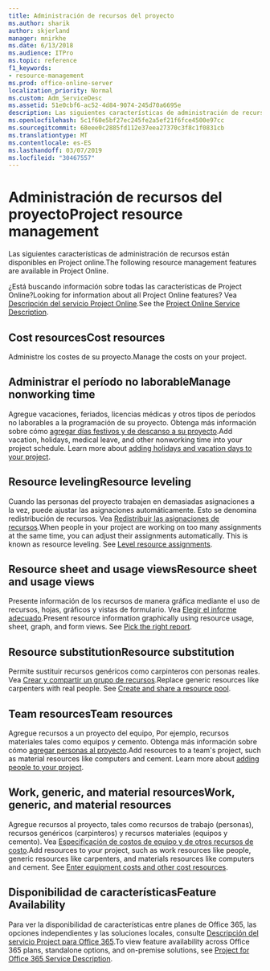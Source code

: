 ```yaml
---
title: Administración de recursos del proyecto
ms.author: sharik
author: skjerland
manager: mnirkhe
ms.date: 6/13/2018
ms.audience: ITPro
ms.topic: reference
f1_keywords:
- resource-management
ms.prod: office-online-server
localization_priority: Normal
ms.custom: Adm_ServiceDesc
ms.assetid: 51e0cbf6-ac52-4d84-9074-245d70a6695e
description: Las siguientes características de administración de recursos están disponibles en Project online.
ms.openlocfilehash: 5c1f60e5bf27ec245fe2a5ef21f6fce4500e97cc
ms.sourcegitcommit: 68eee0c2885fd112e37eea27370c3f8c1f0831cb
ms.translationtype: MT
ms.contentlocale: es-ES
ms.lasthandoff: 03/07/2019
ms.locfileid: "30467557"
---
```

# <a name="project-resource-management"></a><span data-ttu-id="6cc70-103">Administración de recursos del proyecto</span><span class="sxs-lookup"><span data-stu-id="6cc70-103">Project resource management</span></span>

<span data-ttu-id="6cc70-104">Las siguientes características de administración de recursos están disponibles en Project online.</span><span class="sxs-lookup"><span data-stu-id="6cc70-104">The following resource management features are available in Project Online.</span></span>
  
<span data-ttu-id="6cc70-105">¿Está buscando información sobre todas las características de Project Online?</span><span class="sxs-lookup"><span data-stu-id="6cc70-105">Looking for information about all Project Online features?</span></span> <span data-ttu-id="6cc70-106">Vea [Descripción del servicio Project Online](project-online-service-description.md).</span><span class="sxs-lookup"><span data-stu-id="6cc70-106">See the [Project Online Service Description](project-online-service-description.md).</span></span>
  
## <a name="cost-resources"></a><span data-ttu-id="6cc70-107">Cost resources</span><span class="sxs-lookup"><span data-stu-id="6cc70-107">Cost resources</span></span>
<span data-ttu-id="6cc70-108"><a name="bkmk_CostResources"> </a></span><span class="sxs-lookup"><span data-stu-id="6cc70-108"></span></span>

<span data-ttu-id="6cc70-109">Administre los costes de su proyecto.</span><span class="sxs-lookup"><span data-stu-id="6cc70-109">Manage the costs on your project.</span></span>
  
## <a name="manage-nonworking-time"></a><span data-ttu-id="6cc70-110">Administrar el período no laborable</span><span class="sxs-lookup"><span data-stu-id="6cc70-110">Manage nonworking time</span></span>
<span data-ttu-id="6cc70-111"><a name="bkmk_Managenonworkingtime"> </a></span><span class="sxs-lookup"><span data-stu-id="6cc70-111"></span></span>

<span data-ttu-id="6cc70-p102">Agregue vacaciones, feriados, licencias médicas y otros tipos de períodos no laborables a la programación de su proyecto. Obtenga más información sobre cómo [agregar días festivos y de descanso a su proyecto](https://go.microsoft.com/fwlink/p/?LinkId=271337).</span><span class="sxs-lookup"><span data-stu-id="6cc70-p102">Add vacation, holidays, medical leave, and other nonworking time into your project schedule. Learn more about [adding holidays and vacation days to your project](https://go.microsoft.com/fwlink/p/?LinkId=271337).</span></span>
  
## <a name="resource-leveling"></a><span data-ttu-id="6cc70-114">Resource leveling</span><span class="sxs-lookup"><span data-stu-id="6cc70-114">Resource leveling</span></span>
<span data-ttu-id="6cc70-115"><a name="bkmk_Resourceleveling"> </a></span><span class="sxs-lookup"><span data-stu-id="6cc70-115"></span></span>

<span data-ttu-id="6cc70-p103">Cuando las personas del proyecto trabajen en demasiadas asignaciones a la vez, puede ajustar las asignaciones automáticamente. Esto se denomina redistribución de recursos. Vea [Redistribuir las asignaciones de recursos](https://go.microsoft.com/fwlink/p/?LinkId=271348).</span><span class="sxs-lookup"><span data-stu-id="6cc70-p103">When people in your project are working on too many assignments at the same time, you can adjust their assignments automatically. This is known as resource leveling. See [Level resource assignments](https://go.microsoft.com/fwlink/p/?LinkId=271348).</span></span>
  
## <a name="resource-sheet-and-usage-views"></a><span data-ttu-id="6cc70-119">Resource sheet and usage views</span><span class="sxs-lookup"><span data-stu-id="6cc70-119">Resource sheet and usage views</span></span>
<span data-ttu-id="6cc70-120"><a name="bkmk_resourcesheetandusageviews"> </a></span><span class="sxs-lookup"><span data-stu-id="6cc70-120"></span></span>

<span data-ttu-id="6cc70-p104">Presente información de los recursos de manera gráfica mediante el uso de recursos, hojas, gráficos y vistas de formulario. Vea [Elegir el informe adecuado](https://go.microsoft.com/fwlink/?LinkId=402920).</span><span class="sxs-lookup"><span data-stu-id="6cc70-p104">Present resource information graphically using resource usage, sheet, graph, and form views. See [Pick the right report](https://go.microsoft.com/fwlink/?LinkId=402920).</span></span>
  
## <a name="resource-substitution"></a><span data-ttu-id="6cc70-123">Resource substitution</span><span class="sxs-lookup"><span data-stu-id="6cc70-123">Resource substitution</span></span>
<span data-ttu-id="6cc70-124"><a name="bkmk_ResourceSubstitution"> </a></span><span class="sxs-lookup"><span data-stu-id="6cc70-124"></span></span>

<span data-ttu-id="6cc70-p105">Permite sustituir recursos genéricos como carpinteros con personas reales. Vea [Crear y compartir un grupo de recursos](https://go.microsoft.com/fwlink/?LinkId=402921).</span><span class="sxs-lookup"><span data-stu-id="6cc70-p105">Replace generic resources like carpenters with real people. See [Create and share a resource pool](https://go.microsoft.com/fwlink/?LinkId=402921).</span></span>
  
## <a name="team-resources"></a><span data-ttu-id="6cc70-127">Team resources</span><span class="sxs-lookup"><span data-stu-id="6cc70-127">Team resources</span></span>
<span data-ttu-id="6cc70-128"><a name="bkmk_Teamresources"> </a></span><span class="sxs-lookup"><span data-stu-id="6cc70-128"></span></span>

<span data-ttu-id="6cc70-p106">Agregue recursos a un proyecto del equipo, Por ejemplo, recursos materiales tales como equipos y cemento. Obtenga más información sobre cómo [agregar personas al proyecto](https://go.microsoft.com/fwlink/p/?LinkId=271347).</span><span class="sxs-lookup"><span data-stu-id="6cc70-p106">Add resources to a team's project, such as material resources like computers and cement. Learn more about [adding people to your project](https://go.microsoft.com/fwlink/p/?LinkId=271347).</span></span>
  
## <a name="work-generic-and-material-resources"></a><span data-ttu-id="6cc70-131">Work, generic, and material resources</span><span class="sxs-lookup"><span data-stu-id="6cc70-131">Work, generic, and material resources</span></span>
<span data-ttu-id="6cc70-132"><a name="bkmk_WorkGenericMaterialResources"> </a></span><span class="sxs-lookup"><span data-stu-id="6cc70-132"></span></span>

<span data-ttu-id="6cc70-p107">Agregue recursos al proyecto, tales como recursos de trabajo (personas), recursos genéricos (carpinteros) y recursos materiales (equipos y cemento). Vea [Especificación de costos de equipo y de otros recursos de costo](https://go.microsoft.com/fwlink/?LinkId=402922).</span><span class="sxs-lookup"><span data-stu-id="6cc70-p107">Add resources to your project, such as work resources like people, generic resources like carpenters, and materials resources like computers and cement. See [Enter equipment costs and other cost resources](https://go.microsoft.com/fwlink/?LinkId=402922).</span></span>
  
## <a name="feature-availability"></a><span data-ttu-id="6cc70-135">Disponibilidad de características</span><span class="sxs-lookup"><span data-stu-id="6cc70-135">Feature Availability</span></span>
<span data-ttu-id="6cc70-136"><a name="bkmk_WorkGenericMaterialResources"> </a></span><span class="sxs-lookup"><span data-stu-id="6cc70-136"></span></span>

<span data-ttu-id="6cc70-137">Para ver la disponibilidad de características entre planes de Office 365, las opciones independientes y las soluciones locales, consulte [Descripción del servicio Project para Office 365](http://technet.microsoft.com/library/f610ba5b-57d0-4324-a205-bce300adc7a3.aspx).</span><span class="sxs-lookup"><span data-stu-id="6cc70-137">To view feature availability across Office 365 plans, standalone options, and on-premise solutions, see [Project for Office 365 Service Description](http://technet.microsoft.com/library/f610ba5b-57d0-4324-a205-bce300adc7a3.aspx).</span></span>
  

